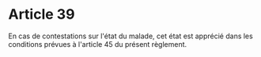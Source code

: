 # Article 39

En cas de contestations sur l'état du malade, cet état est apprécié dans les conditions prévues à l'article 45 du présent règlement.
